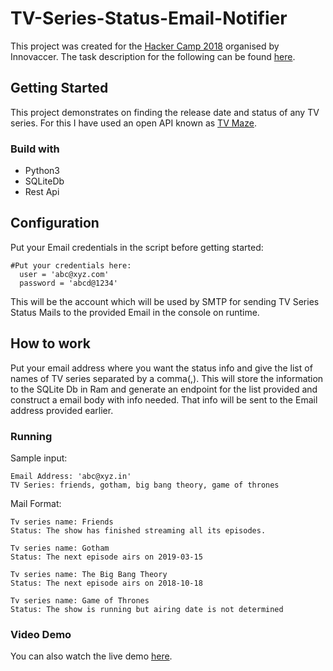 # TV-Series-Status-Email-Notifier
This project was created for the [Hacker Camp 2018](https://www.innovaccer.com/hackercamp) organised by Innovaccer. The task description for the following can be found [here](https://www.innovaccer.com/media/hackercamp/SDE-Intern-Assignment.pdf).

## Getting Started
This project demonstrates on finding the release date and status of any TV series. For this I have used an open API known as [TV Maze](https://www.tvmaze.com/api). 

### Build with
* Python3
* SQLiteDb
* Rest Api

## Configuration
Put your Email credentials in the script before getting started:
```
#Put your credentials here:
  user = 'abc@xyz.com'
  password = 'abcd@1234'
```
This will be the account which will be used by SMTP for sending TV Series Status Mails to the provided Email in the console on runtime.

## How to work
Put your email address where you want the status info and give the list of names of TV series separated by a comma(,). This will store the information to the SQLite Db in Ram and generate an endpoint for the list provided and construct a email body with info needed. That info will be sent to the Email address provided earlier.

### Running
Sample input:
```
Email Address: 'abc@xyz.in'
TV Series: friends, gotham, big bang theory, game of thrones
```
Mail Format:
```
Tv series name: Friends
Status: The show has finished streaming all its episodes. 

Tv series name: Gotham
Status: The next episode airs on 2019-03-15 

Tv series name: The Big Bang Theory
Status: The next episode airs on 2018-10-18 

Tv series name: Game of Thrones
Status: The show is running but airing date is not determined
```
### Video Demo
You can also watch the live demo [here](https://youtu.be/Umf1EAWUsZA).
